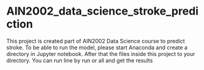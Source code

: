 # AIN2002_data_science_stroke_prediction
This project is created part of AIN2002 Data Science course to predict stroke. To be able to run the model, please start Anaconda and create a directory in Jupyter notebook. After that the files inside this project to your directory. You can run line by run or all and get the results
